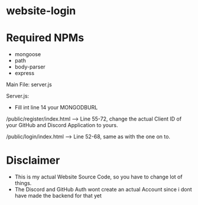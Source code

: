 # website-login

# Required NPMs
- mongoose
- path
- body-parser
- express

Main File: server.js

Server.js:
- Fill int line 14 your MONGODBURL

/public/register/index.html
--> Line 55-72, change the actual Client ID of your GitHub and Discord Application to yours.

/public/login/index.html
--> Line 52-68, same as with the one on to.

# Disclaimer
-  This is my actual Website Source Code, so you have to change lot of things.
-  The Discord and GitHub Auth wont create an actual Account since i dont have made the backend for that yet
